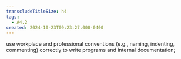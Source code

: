 ```yaml
---
transcludeTitleSize: h4
tags:
  - A4.2
created: 2024-10-23T09:23:27.000-0400
---
```

use workplace and professional conventions (e.g., naming, indenting, commenting) correctly to write programs and internal documentation;